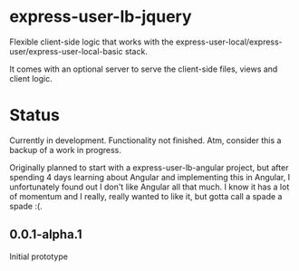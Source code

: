 express-user-lb-jquery
======================

Flexible client-side logic that works with the express-user-local/express-user/express-user-local-basic stack.

It comes with an optional server to serve the client-side files, views and client logic.

Status
======

Currently in development. Functionality not finished. Atm, consider this a backup of a work in progress.

Originally planned to start with a express-user-lb-angular project, but after spending 4 days learning about Angular and implementing this in Angular, I unfortunately found out I don't like Angular all that much. I know it has a lot of momentum and I really, really wanted to like it, but gotta call a spade a spade :(.

0.0.1-alpha.1
-------------

Initial prototype
